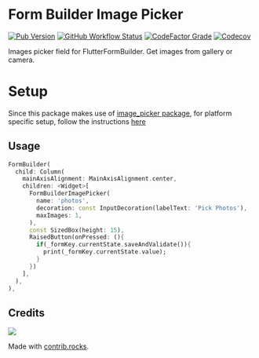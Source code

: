 # Form Builder Image Picker

[![Pub Version](https://img.shields.io/pub/v/form_builder_image_picker?logo=flutter&style=for-the-badge)](https://pub.dev/packages/form_builder_image_picker)
[![GitHub Workflow Status](https://img.shields.io/github/workflow/status/flutter-form-builder-ecosystem/form_builder_image_picker/Base?logo=github&style=for-the-badge)](https://github.com/flutter-form-builder-ecosystem/form_builder_image_picker/actions/workflows/base.yaml)
[![CodeFactor Grade](https://img.shields.io/codefactor/grade/github/flutter-form-builder-ecosystem/form_builder_image_picker?logo=codefactor&style=for-the-badge)](https://www.codefactor.io/repository/github/flutter-form-builder-ecosystem/form_builder_image_picker)
[![Codecov](https://img.shields.io/codecov/c/github/flutter-form-builder-ecosystem/form_builder_image_picker?logo=codecov&style=for-the-badge)](https://codecov.io/gh/flutter-form-builder-ecosystem/form_builder_image_picker/)

Images picker field for FlutterFormBuilder. Get images from gallery or camera.

# Setup

Since this package makes use of [image_picker package](https://pub.dev/packages/image_picker), for platform specific setup, follow the instructions [here](https://github.com/flutter/plugins/tree/main/packages/image_picker/image_picker#installation)

## Usage

```dart
FormBuilder(
  child: Column(
    mainAxisAlignment: MainAxisAlignment.center,
    children: <Widget>[
      FormBuilderImagePicker(
        name: 'photos',
        decoration: const InputDecoration(labelText: 'Pick Photos'),
        maxImages: 1,
      ),
      const SizedBox(height: 15),
      RaisedButton(onPressed: (){
        if(_formKey.currentState.saveAndValidate()){
          print(_formKey.currentState.value);
        }
      })
    ],
  ),
),
```

## Credits

<a href="https://github.com/flutter-form-builder-ecosystem/form_builder_image_picker/graphs/contributors">
  <img src="https://contrib.rocks/image?repo=flutter-form-builder-ecosystem/form_builder_image_picker" />
</a>

Made with [contrib.rocks](https://contrib.rocks).
